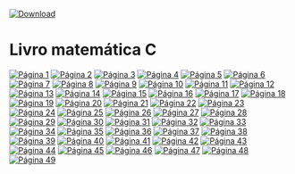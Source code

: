 [![Download](https://github-basic-badges.herokuapp.com/downloads/papborges/MATEMATICA_C/livro.pdf.svg)](https://github.com/papborges/MATEMATICA_C/raw/master/livro.pdf)
# Livro matemática C
[![Página 1](paginas_png/pagina1.png)](https://github.com/papborges/MATEMATICA_C/raw/master/livro.pdf)
[![Página 2](paginas_png/pagina2.png)](https://github.com/papborges/MATEMATICA_C/raw/master/livro.pdf)
[![Página 3](paginas_png/pagina3.png)](https://github.com/papborges/MATEMATICA_C/raw/master/livro.pdf)
[![Página 4](paginas_png/pagina4.png)](https://github.com/papborges/MATEMATICA_C/raw/master/livro.pdf)
[![Página 5](paginas_png/pagina5.png)](https://github.com/papborges/MATEMATICA_C/raw/master/livro.pdf)
[![Página 6](paginas_png/pagina6.png)](https://github.com/papborges/MATEMATICA_C/raw/master/livro.pdf)
[![Página 7](paginas_png/pagina7.png)](https://github.com/papborges/MATEMATICA_C/raw/master/livro.pdf)
[![Página 8](paginas_png/pagina8.png)](https://github.com/papborges/MATEMATICA_C/raw/master/livro.pdf)
[![Página 9](paginas_png/pagina9.png)](https://github.com/papborges/MATEMATICA_C/raw/master/livro.pdf)
[![Página 10](paginas_png/pagina10.png)](https://github.com/papborges/MATEMATICA_C/raw/master/livro.pdf)
[![Página 11](paginas_png/pagina11.png)](https://github.com/papborges/MATEMATICA_C/raw/master/livro.pdf)
[![Página 12](paginas_png/pagina12.png)](https://github.com/papborges/MATEMATICA_C/raw/master/livro.pdf)
[![Página 13](paginas_png/pagina13.png)](https://github.com/papborges/MATEMATICA_C/raw/master/livro.pdf)
[![Página 14](paginas_png/pagina14.png)](https://github.com/papborges/MATEMATICA_C/raw/master/livro.pdf)
[![Página 15](paginas_png/pagina15.png)](https://github.com/papborges/MATEMATICA_C/raw/master/livro.pdf)
[![Página 16](paginas_png/pagina16.png)](https://github.com/papborges/MATEMATICA_C/raw/master/livro.pdf)
[![Página 17](paginas_png/pagina17.png)](https://github.com/papborges/MATEMATICA_C/raw/master/livro.pdf)
[![Página 18](paginas_png/pagina18.png)](https://github.com/papborges/MATEMATICA_C/raw/master/livro.pdf)
[![Página 19](paginas_png/pagina19.png)](https://github.com/papborges/MATEMATICA_C/raw/master/livro.pdf)
[![Página 20](paginas_png/pagina20.png)](https://github.com/papborges/MATEMATICA_C/raw/master/livro.pdf)
[![Página 21](paginas_png/pagina21.png)](https://github.com/papborges/MATEMATICA_C/raw/master/livro.pdf)
[![Página 22](paginas_png/pagina22.png)](https://github.com/papborges/MATEMATICA_C/raw/master/livro.pdf)
[![Página 23](paginas_png/pagina23.png)](https://github.com/papborges/MATEMATICA_C/raw/master/livro.pdf)
[![Página 24](paginas_png/pagina24.png)](https://github.com/papborges/MATEMATICA_C/raw/master/livro.pdf)
[![Página 25](paginas_png/pagina25.png)](https://github.com/papborges/MATEMATICA_C/raw/master/livro.pdf)
[![Página 26](paginas_png/pagina26.png)](https://github.com/papborges/MATEMATICA_C/raw/master/livro.pdf)
[![Página 27](paginas_png/pagina27.png)](https://github.com/papborges/MATEMATICA_C/raw/master/livro.pdf)
[![Página 28](paginas_png/pagina28.png)](https://github.com/papborges/MATEMATICA_C/raw/master/livro.pdf)
[![Página 29](paginas_png/pagina29.png)](https://github.com/papborges/MATEMATICA_C/raw/master/livro.pdf)
[![Página 30](paginas_png/pagina30.png)](https://github.com/papborges/MATEMATICA_C/raw/master/livro.pdf)
[![Página 31](paginas_png/pagina31.png)](https://github.com/papborges/MATEMATICA_C/raw/master/livro.pdf)
[![Página 32](paginas_png/pagina32.png)](https://github.com/papborges/MATEMATICA_C/raw/master/livro.pdf)
[![Página 33](paginas_png/pagina33.png)](https://github.com/papborges/MATEMATICA_C/raw/master/livro.pdf)
[![Página 34](paginas_png/pagina34.png)](https://github.com/papborges/MATEMATICA_C/raw/master/livro.pdf)
[![Página 35](paginas_png/pagina35.png)](https://github.com/papborges/MATEMATICA_C/raw/master/livro.pdf)
[![Página 36](paginas_png/pagina36.png)](https://github.com/papborges/MATEMATICA_C/raw/master/livro.pdf)
[![Página 37](paginas_png/pagina37.png)](https://github.com/papborges/MATEMATICA_C/raw/master/livro.pdf)
[![Página 38](paginas_png/pagina38.png)](https://github.com/papborges/MATEMATICA_C/raw/master/livro.pdf)
[![Página 39](paginas_png/pagina39.png)](https://github.com/papborges/MATEMATICA_C/raw/master/livro.pdf)
[![Página 40](paginas_png/pagina40.png)](https://github.com/papborges/MATEMATICA_C/raw/master/livro.pdf)
[![Página 41](paginas_png/pagina41.png)](https://github.com/papborges/MATEMATICA_C/raw/master/livro.pdf)
[![Página 42](paginas_png/pagina42.png)](https://github.com/papborges/MATEMATICA_C/raw/master/livro.pdf)
[![Página 43](paginas_png/pagina43.png)](https://github.com/papborges/MATEMATICA_C/raw/master/livro.pdf)
[![Página 44](paginas_png/pagina44.png)](https://github.com/papborges/MATEMATICA_C/raw/master/livro.pdf)
[![Página 45](paginas_png/pagina45.png)](https://github.com/papborges/MATEMATICA_C/raw/master/livro.pdf)
[![Página 46](paginas_png/pagina46.png)](https://github.com/papborges/MATEMATICA_C/raw/master/livro.pdf)
[![Página 47](paginas_png/pagina47.png)](https://github.com/papborges/MATEMATICA_C/raw/master/livro.pdf)
[![Página 48](paginas_png/pagina48.png)](https://github.com/papborges/MATEMATICA_C/raw/master/livro.pdf)
[![Página 49](paginas_png/pagina49.png)](https://github.com/papborges/MATEMATICA_C/raw/master/livro.pdf)
